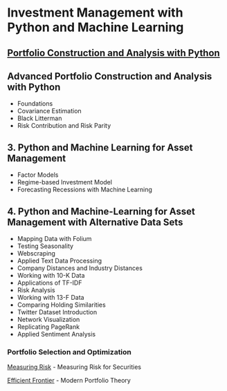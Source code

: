 
# Investment Management with Python and Machine Learning
## [Portfolio Construction and Analysis with Python](https://github.com/dilshodfintech/Portfolio-Construction-and-Analysis.git)
## Advanced Portfolio Construction and Analysis with Python

* Foundations
* Covariance Estimation
* Black Litterman
* Risk Contribution and Risk Parity


## 3. Python and Machine Learning for Asset Management

* Factor Models
* Regime-based Investment Model
* Forecasting Recessions with Machine Learning


## 4. Python and Machine-Learning for Asset Management with Alternative Data Sets

* Mapping Data with Folium
* Testing Seasonality
* Webscraping
* Applied Text Data Processing
* Company Distances and Industry Distances
* Working with 10-K Data
* Applications of TF-IDF
* Risk Analysis
* Working with 13-F Data
* Comparing Holding Similarities
* Twitter Dataset Introduction
* Network Visualization
* Replicating PageRank
* Applied Sentiment Analysis







### Portfolio Selection and Optimization

[Measuring Risk](https://github.com/dilshodfintech/data-science) - Measuring Risk for Securities

[Efficient Frontier](https://github.com/dilshodfintech/data-science) - Modern Portfolio Theory



